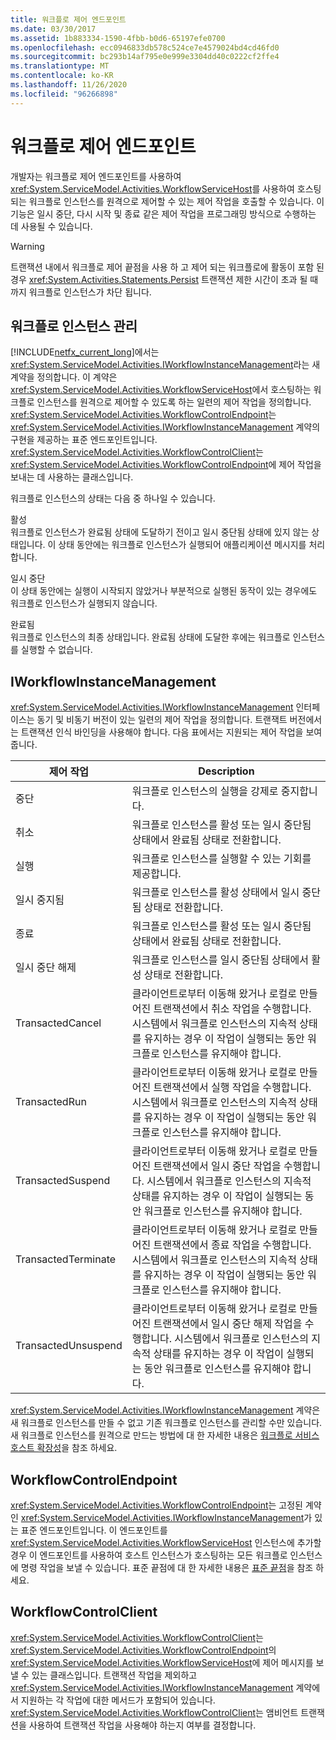 ```yaml
---
title: 워크플로 제어 엔드포인트
ms.date: 03/30/2017
ms.assetid: 1b883334-1590-4fbb-b0d6-65197efe0700
ms.openlocfilehash: ecc0946833db578c524ce7e4579024bd4cd46fd0
ms.sourcegitcommit: bc293b14af795e0e999e3304dd40c0222cf2ffe4
ms.translationtype: MT
ms.contentlocale: ko-KR
ms.lasthandoff: 11/26/2020
ms.locfileid: "96266898"
---
```

# <a name="workflow-control-endpoint"></a>워크플로 제어 엔드포인트

개발자는 워크플로 제어 엔드포인트를 사용하여 <xref:System.ServiceModel.Activities.WorkflowServiceHost>를 사용하여 호스팅되는 워크플로 인스턴스를 원격으로 제어할 수 있는 제어 작업을 호출할 수 있습니다. 이 기능은 일시 중단, 다시 시작 및 종료 같은 제어 작업을 프로그래밍 방식으로 수행하는 데 사용될 수 있습니다.  
  
> [!WARNING]
> 트랜잭션 내에서 워크플로 제어 끝점을 사용 하 고 제어 되는 워크플로에 활동이 포함 된 경우 <xref:System.Activities.Statements.Persist> 트랜잭션 제한 시간이 초과 될 때까지 워크플로 인스턴스가 차단 됩니다.  
  
## <a name="workflow-instance-management"></a>워크플로 인스턴스 관리  

 [!INCLUDE[netfx_current_long](../../../../includes/netfx-current-long-md.md)]에서는 <xref:System.ServiceModel.Activities.IWorkflowInstanceManagement>라는 새 계약을 정의합니다. 이 계약은 <xref:System.ServiceModel.Activities.WorkflowServiceHost>에서 호스팅하는 워크플로 인스턴스를 원격으로 제어할 수 있도록 하는 일련의 제어 작업을 정의합니다. <xref:System.ServiceModel.Activities.WorkflowControlEndpoint>는 <xref:System.ServiceModel.Activities.IWorkflowInstanceManagement> 계약의 구현을 제공하는 표준 엔드포인트입니다. <xref:System.ServiceModel.Activities.WorkflowControlClient>는 <xref:System.ServiceModel.Activities.WorkflowControlEndpoint>에 제어 작업을 보내는 데 사용하는 클래스입니다.  
  
 워크플로 인스턴스의 상태는 다음 중 하나일 수 있습니다.  
  
 활성  
 워크플로 인스턴스가 완료됨 상태에 도달하기 전이고 일시 중단됨 상태에 있지 않는 상태입니다. 이 상태 동안에는 워크플로 인스턴스가 실행되어 애플리케이션 메시지를 처리합니다.  
  
 일시 중단  
 이 상태 동안에는 실행이 시작되지 않았거나 부분적으로 실행된 동작이 있는 경우에도 워크플로 인스턴스가 실행되지 않습니다.  
  
 완료됨  
 워크플로 인스턴스의 최종 상태입니다. 완료됨 상태에 도달한 후에는 워크플로 인스턴스를 실행할 수 없습니다.  
  
## <a name="iworkflowinstancemanagement"></a>IWorkflowInstanceManagement  

 <xref:System.ServiceModel.Activities.IWorkflowInstanceManagement> 인터페이스는 동기 및 비동기 버전이 있는 일련의 제어 작업을 정의합니다. 트랜잭트 버전에서는 트랜잭션 인식 바인딩을 사용해야 합니다. 다음 표에서는 지원되는 제어 작업을 보여 줍니다.  
  
|제어 작업|Description|  
|-----------------------|-----------------|  
|중단|워크플로 인스턴스의 실행을 강제로 중지합니다.|  
|취소|워크플로 인스턴스를 활성 또는 일시 중단됨 상태에서 완료됨 상태로 전환합니다.|  
|실행|워크플로 인스턴스를 실행할 수 있는 기회를 제공합니다.|  
|일시 중지됨|워크플로 인스턴스를 활성 상태에서 일시 중단됨 상태로 전환합니다.|  
|종료|워크플로 인스턴스를 활성 또는 일시 중단됨 상태에서 완료됨 상태로 전환합니다.|  
|일시 중단 해제|워크플로 인스턴스를 일시 중단됨 상태에서 활성 상태로 전환합니다.|  
|TransactedCancel|클라이언트로부터 이동해 왔거나 로컬로 만들어진 트랜잭션에서 취소 작업을 수행합니다. 시스템에서 워크플로 인스턴스의 지속적 상태를 유지하는 경우 이 작업이 실행되는 동안 워크플로 인스턴스를 유지해야 합니다.|  
|TransactedRun|클라이언트로부터 이동해 왔거나 로컬로 만들어진 트랜잭션에서 실행 작업을 수행합니다. 시스템에서 워크플로 인스턴스의 지속적 상태를 유지하는 경우 이 작업이 실행되는 동안 워크플로 인스턴스를 유지해야 합니다.|  
|TransactedSuspend|클라이언트로부터 이동해 왔거나 로컬로 만들어진 트랜잭션에서 일시 중단 작업을 수행합니다. 시스템에서 워크플로 인스턴스의 지속적 상태를 유지하는 경우 이 작업이 실행되는 동안 워크플로 인스턴스를 유지해야 합니다.|  
|TransactedTerminate|클라이언트로부터 이동해 왔거나 로컬로 만들어진 트랜잭션에서 종료 작업을 수행합니다. 시스템에서 워크플로 인스턴스의 지속적 상태를 유지하는 경우 이 작업이 실행되는 동안 워크플로 인스턴스를 유지해야 합니다.|  
|TransactedUnsuspend|클라이언트로부터 이동해 왔거나 로컬로 만들어진 트랜잭션에서 일시 중단 해제 작업을 수행합니다. 시스템에서 워크플로 인스턴스의 지속적 상태를 유지하는 경우 이 작업이 실행되는 동안 워크플로 인스턴스를 유지해야 합니다.|  
  
 <xref:System.ServiceModel.Activities.IWorkflowInstanceManagement> 계약은 새 워크플로 인스턴스를 만들 수 없고 기존 워크플로 인스턴스를 관리할 수만 있습니다. 새 워크플로 인스턴스를 원격으로 만드는 방법에 대 한 자세한 내용은 [워크플로 서비스 호스트 확장성](workflow-service-host-extensibility.md)을 참조 하세요.  
  
## <a name="workflowcontrolendpoint"></a>WorkflowControlEndpoint  

 <xref:System.ServiceModel.Activities.WorkflowControlEndpoint>는 고정된 계약인 <xref:System.ServiceModel.Activities.IWorkflowInstanceManagement>가 있는 표준 엔드포인트입니다. 이 엔드포인트를 <xref:System.ServiceModel.Activities.WorkflowServiceHost> 인스턴스에 추가할 경우 이 엔드포인트를 사용하여 호스트 인스턴스가 호스팅하는 모든 워크플로 인스턴스에 명령 작업을 보낼 수 있습니다. 표준 끝점에 대 한 자세한 내용은 [표준 끝점](standard-endpoints.md)을 참조 하세요.  
  
## <a name="workflowcontrolclient"></a>WorkflowControlClient  

 <xref:System.ServiceModel.Activities.WorkflowControlClient>는 <xref:System.ServiceModel.Activities.WorkflowControlEndpoint>의 <xref:System.ServiceModel.Activities.WorkflowServiceHost>에 제어 메시지를 보낼 수 있는 클래스입니다. 트랜잭션 작업을 제외하고 <xref:System.ServiceModel.Activities.IWorkflowInstanceManagement> 계약에서 지원하는 각 작업에 대한 메서드가 포함되어 있습니다. <xref:System.ServiceModel.Activities.WorkflowControlClient>는 앰비언트 트랜잭션을 사용하여 트랜잭션 작업을 사용해야 하는지 여부를 결정합니다.
